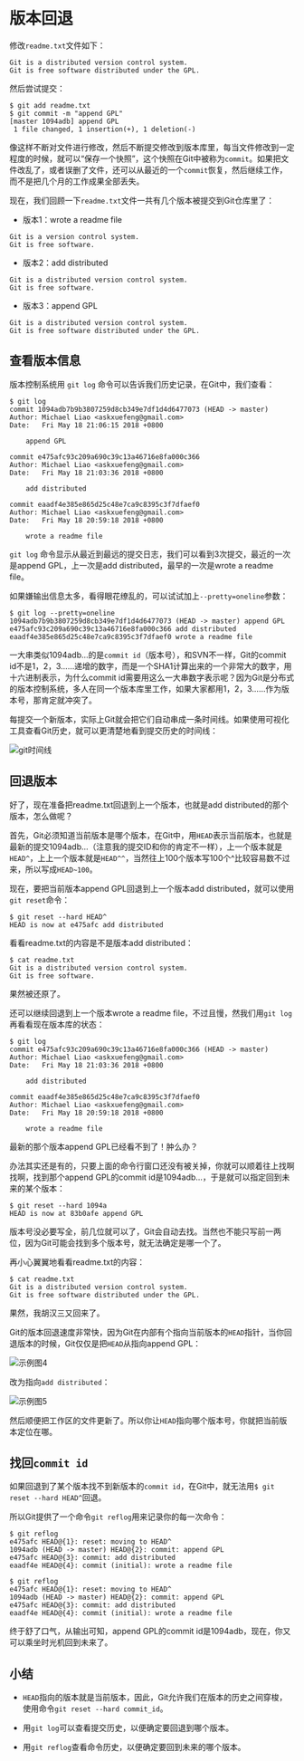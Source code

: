 # 版本回退

修改`readme.txt`文件如下：

```text
Git is a distributed version control system.
Git is free software distributed under the GPL.
```

然后尝试提交：

```shell
$ git add readme.txt
$ git commit -m "append GPL"
[master 1094adb] append GPL
 1 file changed, 1 insertion(+), 1 deletion(-)
```

像这样不断对文件进行修改，然后不断提交修改到版本库里，每当文件修改到一定程度的时候，就可以“保存一个快照”，这个快照在Git中被称为`commit`。如果把文件改乱了，或者误删了文件，还可以从最近的一个`commit`恢复，然后继续工作，而不是把几个月的工作成果全部丢失。

现在，我们回顾一下`readme.txt`文件一共有几个版本被提交到Git仓库里了：

- 版本1：wrote a readme file

```text
Git is a version control system.
Git is free software.
```

- 版本2：add distributed

```text
Git is a distributed version control system.
Git is free software.
```

- 版本3：append GPL

```text
Git is a distributed version control system.
Git is free software distributed under the GPL.
```

## 查看版本信息

版本控制系统用 `git log` 命令可以告诉我们历史记录，在Git中，我们查看：

```shell
$ git log
commit 1094adb7b9b3807259d8cb349e7df1d4d6477073 (HEAD -> master)
Author: Michael Liao <askxuefeng@gmail.com>
Date:   Fri May 18 21:06:15 2018 +0800

    append GPL

commit e475afc93c209a690c39c13a46716e8fa000c366
Author: Michael Liao <askxuefeng@gmail.com>
Date:   Fri May 18 21:03:36 2018 +0800

    add distributed

commit eaadf4e385e865d25c48e7ca9c8395c3f7dfaef0
Author: Michael Liao <askxuefeng@gmail.com>
Date:   Fri May 18 20:59:18 2018 +0800

    wrote a readme file
```

`git log` 命令显示从最近到最远的提交日志，我们可以看到3次提交，最近的一次是append GPL，上一次是add distributed，最早的一次是wrote a readme file。

如果嫌输出信息太多，看得眼花缭乱的，可以试试加上`--pretty=oneline`参数：

```shell
$ git log --pretty=oneline
1094adb7b9b3807259d8cb349e7df1d4d6477073 (HEAD -> master) append GPL
e475afc93c209a690c39c13a46716e8fa000c366 add distributed
eaadf4e385e865d25c48e7ca9c8395c3f7dfaef0 wrote a readme file
```

一大串类似1094adb...的是`commit id`（版本号），和SVN不一样，Git的commit id不是1，2，3……递增的数字，而是一个SHA1计算出来的一个非常大的数字，用十六进制表示，为什么commit id需要用这么一大串数字表示呢？因为Git是分布式的版本控制系统，多人在同一个版本库里工作，如果大家都用1，2，3……作为版本号，那肯定就冲突了。

每提交一个新版本，实际上Git就会把它们自动串成一条时间线。如果使用可视化工具查看Git历史，就可以更清楚地看到提交历史的时间线：

![git时间线](/Res/md/image/gitTimeline.jpg)

## 回退版本

好了，现在准备把readme.txt回退到上一个版本，也就是add distributed的那个版本，怎么做呢？

首先，Git必须知道当前版本是哪个版本，在Git中，用`HEAD`表示当前版本，也就是最新的提交1094adb...（注意我的提交ID和你的肯定不一样），上一个版本就是`HEAD^`，上上一个版本就是`HEAD^^`，当然往上100个版本写100个^比较容易数不过来，所以写成`HEAD~100`。

现在，要把当前版本append GPL回退到上一个版本add distributed，就可以使用`git reset`命令：

```shell
$ git reset --hard HEAD^
HEAD is now at e475afc add distributed
```

看看readme.txt的内容是不是版本add distributed：

```shell
$ cat readme.txt
Git is a distributed version control system.
Git is free software.
```

果然被还原了。

还可以继续回退到上一个版本wrote a readme file，不过且慢，然我们用`git log`再看看现在版本库的状态：

```shell
$ git log
commit e475afc93c209a690c39c13a46716e8fa000c366 (HEAD -> master)
Author: Michael Liao <askxuefeng@gmail.com>
Date:   Fri May 18 21:03:36 2018 +0800

    add distributed

commit eaadf4e385e865d25c48e7ca9c8395c3f7dfaef0
Author: Michael Liao <askxuefeng@gmail.com>
Date:   Fri May 18 20:59:18 2018 +0800

    wrote a readme file
```

最新的那个版本append GPL已经看不到了！肿么办？

办法其实还是有的，只要上面的命令行窗口还没有被关掉，你就可以顺着往上找啊找啊，找到那个append GPL的commit id是1094adb...，于是就可以指定回到未来的某个版本：

```shell
$ git reset --hard 1094a
HEAD is now at 83b0afe append GPL
```

版本号没必要写全，前几位就可以了，Git会自动去找。当然也不能只写前一两位，因为Git可能会找到多个版本号，就无法确定是哪一个了。

再小心翼翼地看看readme.txt的内容：

```shell
$ cat readme.txt
Git is a distributed version control system.
Git is free software distributed under the GPL.
```

果然，我胡汉三又回来了。

Git的版本回退速度非常快，因为Git在内部有个指向当前版本的`HEAD`指针，当你回退版本的时候，Git仅仅是把`HEAD`从指向append GPL：

![示例图4](/Res/md/image/git1.jpg)

改为指向`add distributed`：

![示例图5](/Res/md/image/git2.jpg)

然后顺便把工作区的文件更新了。所以你让`HEAD`指向哪个版本号，你就把当前版本定位在哪。

## 找回`commit id`

如果回退到了某个版本找不到新版本的`commit id`，在Git中，就无法用`$ git reset --hard HEAD^`回退。

所以Git提供了一个命令`git reflog`用来记录你的每一次命令：

```shell
$ git reflog
e475afc HEAD@{1}: reset: moving to HEAD^
1094adb (HEAD -> master) HEAD@{2}: commit: append GPL
e475afc HEAD@{3}: commit: add distributed
eaadf4e HEAD@{4}: commit (initial): wrote a readme file
```


```shell
$ git reflog
e475afc HEAD@{1}: reset: moving to HEAD^
1094adb (HEAD -> master) HEAD@{2}: commit: append GPL
e475afc HEAD@{3}: commit: add distributed
eaadf4e HEAD@{4}: commit (initial): wrote a readme file
```

终于舒了口气，从输出可知，append GPL的commit id是1094adb，现在，你又可以乘坐时光机回到未来了。

## 小结

- `HEAD`指向的版本就是当前版本，因此，Git允许我们在版本的历史之间穿梭，使用命令`git reset --hard commit_id`。

- 用`git log`可以查看提交历史，以便确定要回退到哪个版本。

- 用`git reflog`查看命令历史，以便确定要回到未来的哪个版本。